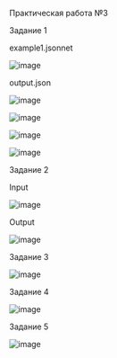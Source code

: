 Практическая работа №3

Задание 1

example1.jsonnet

![image](https://github.com/user-attachments/assets/0c5a122a-ef1b-4139-811a-8c8ac66beebb)

output.json

![image](https://github.com/user-attachments/assets/26d958d7-d279-4947-a278-d3980bf2eaea)

![image](https://github.com/user-attachments/assets/dfdf3e41-3a6c-4d77-8a39-77afffb346c4)

![image](https://github.com/user-attachments/assets/87112af7-b7aa-4b1f-93bc-3e76765644ea)

![image](https://github.com/user-attachments/assets/ecdaeb47-ac16-4760-a502-76569c39dcda)

Задание 2

Input

![image](https://github.com/user-attachments/assets/afeea007-592a-467d-9de9-f2b40be04e1c)

Output

![image](https://github.com/user-attachments/assets/c457e86e-2a94-4ec5-a4c7-8d3d46b27a9a)

Задание 3

![image](https://github.com/user-attachments/assets/90fa255b-03b0-449e-a946-8ac48f045e8e)

Задание 4

![image](https://github.com/user-attachments/assets/735f91fb-b68f-4d77-8a2c-8133ca3c290b)

Задание 5

![image](https://github.com/user-attachments/assets/39146298-7200-4fb6-9f06-c40b44343117)





